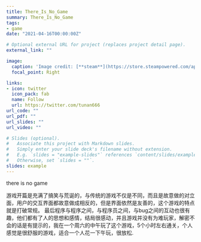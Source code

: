 ```yaml
---
title: There_Is_No_Game
summary: There_Is_No_Game
tags:
- game
date: "2021-04-16T00:00:00Z"

# Optional external URL for project (replaces project detail page).
external_link: ""

image:
  caption: 'Image credit: [**steam**](https://store.steampowered.com/app/1240210/There_Is_No_Game_Wrong_Dimension/)'
  focal_point: Right

links:
- icon: twitter
  icon_pack: fab
  name: Follow
  url: https://twitter.com/tunan666
url_code: ""
url_pdf: ""
url_slides: ""
url_video: ""

# Slides (optional).
#   Associate this project with Markdown slides.
#   Simply enter your slide deck's filename without extension.
#   E.g. `slides = "example-slides"` references `content/slides/example-slides.md`.
#   Otherwise, set `slides = ""`.
slides: example
---
```


there is no game

游戏开篇是充满了搞笑与荒诞的，与传统的游戏不仅是不同，而且是故意做的对立面，用户的交互界面都故意做成相反的，但是界面依然是友善的，这个游戏的特点就是打破常规。
最后程序与程序之间，与程序员之间，与bug之间的互动也很有趣，他们都有了人的思想和感情，结局很感动，并且游戏并没有为难玩家，解密不会的话是有提示的，我在一个周六的中午玩了这个游戏，5个小时左右通关，个人感觉是很舒服的游戏，适合一个人花一下午玩，很放松.



